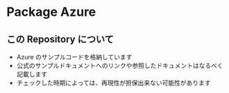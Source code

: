 # Package Azure

## この Repository について

+ Azure のサンプルコードを格納しています
+ 公式のサンプルドキュメントへのリンクや参照したドキュメントはなるべく記載します
+ チェックした時期によっては、再現性が担保出来ない可能性があります
